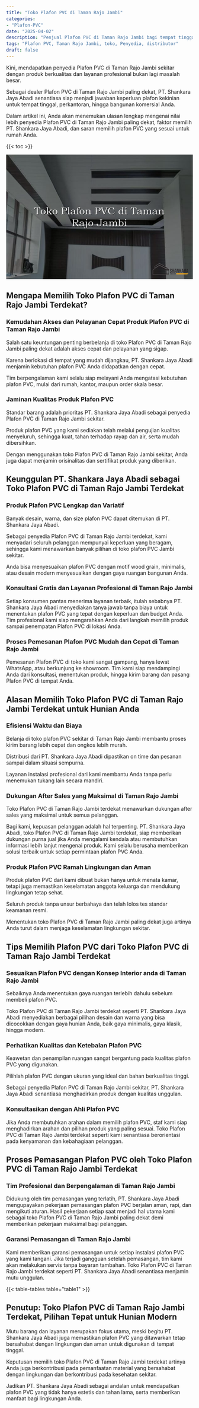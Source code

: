 ```yaml
---
title: "Toko Plafon PVC di Taman Rajo Jambi"
categories: 
- "Plafon-PVC"
date: "2025-04-02"
description: "Penjual Plafon PVC di Taman Rajo Jambi bagi tempat tinggal, perkantoran, dan gerai. Produk berkualitas, beragam motif, pilihan warna elegan, beserta jasa pemasangan ditangani oleh tenaga ahli profesional dan garansi resmi!|Servis penjualan Plafon PVC di Taman Rajo Jambi untuk keperluan hunian, kantor, atau gerai, dengan material berkualitas dan penempatan oleh teknisi profesional serta jaminan resmi.|Solusi Plafon PVC di Taman Rajo Jambi yang terpercaya bagi rumah, kantor, serta gerai, dengan material terbaik dan instalasi dikerjakan oleh tenaga ahli ahli serta garansi resmi.|Penyediaan Plafon PVC di Taman Rajo Jambi untuk hunian, kantor, serta gerai, beserta plafon unggulan dan pemasangan oleh teknisi berpengalaman, disertai dengan kepastian resmi.}"
tags: "Plafon PVC, Taman Rajo Jambi, toko, Penyedia, distributor"
draft: false
---
```


Kini, mendapatkan penyedia Plafon PVC di Taman Rajo Jambi sekitar dengan produk berkualitas dan layanan profesional bukan lagi masalah besar.

Sebagai dealer Plafon PVC di Taman Rajo Jambi paling dekat, PT. Shankara Jaya Abadi senantiasa siap menjadi jawaban keperluan plafon kekinian untuk tempat tinggal, perkantoran, hingga bangunan komersial Anda.

Dalam artikel ini, Anda akan menemukan ulasan lengkap mengenai nilai lebih penyedia Plafon PVC di Taman Rajo Jambi paling dekat, faktor memilih PT. Shankara Jaya Abadi, dan saran memilih plafon PVC yang sesuai untuk rumah Anda.

{{< toc >}}

![Toko Plafon PVC di Taman Rajo Jambi](/images/Plafon-PVC/Toko-Plafon-PVC-di-Taman-Rajo-Jambi.png)


## Mengapa Memilih Toko Plafon PVC di Taman Rajo Jambi Terdekat?

### Kemudahan Akses dan Pelayanan Cepat Produk Plafon PVC di Taman Rajo Jambi

Salah satu keuntungan penting berbelanja di toko Plafon PVC di Taman Rajo Jambi paling dekat adalah akses cepat dan pelayanan yang sigap.

Karena berlokasi di tempat yang mudah dijangkau, PT. Shankara Jaya Abadi menjamin kebutuhan plafon PVC Anda didapatkan dengan cepat.

Tim berpengalaman kami selalu siap melayani Anda mengatasi kebutuhan plafon PVC, mulai dari rumah, kantor, maupun order skala besar.

### Jaminan Kualitas Produk Plafon PVC

Standar barang adalah prioritas PT. Shankara Jaya Abadi sebagai penyedia Plafon PVC di Taman Rajo Jambi sekitar.

Produk plafon PVC yang kami sediakan telah melalui pengujian kualitas menyeluruh, sehingga kuat, tahan terhadap rayap dan air, serta mudah dibersihkan.

Dengan menggunakan toko Plafon PVC di Taman Rajo Jambi sekitar, Anda juga dapat menjamin orisinalitas dan sertifikat produk yang diberikan.

## Keunggulan PT. Shankara Jaya Abadi sebagai Toko Plafon PVC di Taman Rajo Jambi Terdekat

### Produk Plafon PVC Lengkap dan Variatif

Banyak desain, warna, dan size plafon PVC dapat ditemukan di PT. Shankara Jaya Abadi.

Sebagai penyedia Plafon PVC di Taman Rajo Jambi terdekat, kami menyadari seluruh pelanggan mempunyai keperluan yang beragam, sehingga kami menawarkan banyak pilihan di toko plafon PVC Jambi sekitar.

Anda bisa menyesuaikan plafon PVC dengan motif wood grain, minimalis, atau desain modern menyesuaikan dengan gaya ruangan bangunan Anda.

### Konsultasi Gratis dan Layanan Profesional di Taman Rajo Jambi

Setiap konsumen pantas menerima layanan terbaik, itulah sebabnya PT. Shankara Jaya Abadi menyediakan tanya jawab tanpa biaya untuk menentukan plafon PVC yang tepat dengan keperluan dan budget Anda. Tim profesional kami siap mengarahkan Anda dari langkah memilih produk sampai penempatan Plafon PVC di lokasi Anda.

### Proses Pemesanan Plafon PVC Mudah dan Cepat di Taman Rajo Jambi

Pemesanan Plafon PVC di toko kami sangat gampang, hanya lewat WhatsApp, atau berkunjung ke showroom. Tim kami siap mendampingi Anda dari konsultasi, menentukan produk, hingga kirim barang dan pasang Plafon PVC di tempat Anda.

## Alasan Memilih Toko Plafon PVC di Taman Rajo Jambi Terdekat untuk Hunian Anda

### Efisiensi Waktu dan Biaya

Belanja di toko plafon PVC sekitar di Taman Rajo Jambi membantu proses kirim barang lebih cepat dan ongkos lebih murah.

Distribusi dari PT. Shankara Jaya Abadi dipastikan on time dan pesanan sampai dalam situasi sempurna.

Layanan instalasi profesional dari kami membantu Anda tanpa perlu menemukan tukang lain secara mandiri.

### Dukungan After Sales yang Maksimal di Taman Rajo Jambi

Toko Plafon PVC di Taman Rajo Jambi terdekat menawarkan dukungan after sales yang maksimal untuk semua pelanggan.

Bagi kami, kepuasan pelanggan adalah hal terpenting. PT. Shankara Jaya Abadi, toko Plafon PVC di Taman Rajo Jambi terdekat, siap memberikan dukungan purna jual jika Anda mengalami kendala atau membutuhkan informasi lebih lanjut mengenai produk. Kami selalu berusaha memberikan solusi terbaik untuk setiap permintaan plafon PVC Anda.

### Produk Plafon PVC Ramah Lingkungan dan Aman

Produk plafon PVC dari kami dibuat bukan hanya untuk menata kamar, tetapi juga memastikan keselamatan anggota keluarga dan mendukung lingkungan tetap sehat.

Seluruh produk tanpa unsur berbahaya dan telah lolos tes standar keamanan resmi.

Menentukan toko Plafon PVC di Taman Rajo Jambi paling dekat juga artinya Anda turut dalam menjaga keselamatan lingkungan sekitar.

## Tips Memilih Plafon PVC dari Toko Plafon PVC di Taman Rajo Jambi Terdekat

### Sesuaikan Plafon PVC dengan Konsep Interior anda di Taman Rajo Jambi

Sebaiknya Anda menentukan gaya ruangan terlebih dahulu sebelum membeli plafon PVC.

Toko Plafon PVC di Taman Rajo Jambi terdekat seperti PT. Shankara Jaya Abadi menyediakan berbagai pilihan desain dan warna yang bisa dicocokkan dengan gaya hunian Anda, baik gaya minimalis, gaya klasik, hingga modern.

### Perhatikan Kualitas dan Ketebalan Plafon PVC

Keawetan dan penampilan ruangan sangat bergantung pada kualitas plafon PVC yang digunakan.

Pilihlah plafon PVC dengan ukuran yang ideal dan bahan berkualitas tinggi.

Sebagai penyedia Plafon PVC di Taman Rajo Jambi sekitar, PT. Shankara Jaya Abadi senantiasa menghadirkan produk dengan kualitas unggulan.

### Konsultasikan dengan Ahli Plafon PVC

Jika Anda membutuhkan arahan dalam memilih plafon PVC, staf kami siap menghadirkan arahan dan pilihan produk yang paling sesuai. Toko Plafon PVC di Taman Rajo Jambi terdekat seperti kami senantiasa berorientasi pada kenyamanan dan kebahagiaan pelanggan.

## Proses Pemasangan Plafon PVC oleh Toko Plafon PVC di Taman Rajo Jambi Terdekat

### Tim Profesional dan Berpengalaman di Taman Rajo Jambi

Didukung oleh tim pemasangan yang terlatih, PT. Shankara Jaya Abadi mengupayakan pekerjaan pemasangan plafon PVC berjalan aman, rapi, dan mengikuti aturan. Hasil pekerjaan setiap saat menjadi hal utama kami sebagai toko Plafon PVC di Taman Rajo Jambi paling dekat demi memberikan pekerjaan maksimal bagi pelanggan.

### Garansi Pemasangan di Taman Rajo Jambi

Kami memberikan garansi pemasangan untuk setiap instalasi plafon PVC yang kami tangani. Jika terjadi gangguan setelah pemasangan, tim kami akan melakukan servis tanpa bayaran tambahan. Toko Plafon PVC di Taman Rajo Jambi terdekat seperti PT. Shankara Jaya Abadi senantiasa menjamin mutu unggulan.

{{< table-tables table="table1" >}}

## Penutup: Toko Plafon PVC di Taman Rajo Jambi Terdekat, Pilihan Tepat untuk Hunian Modern

Mutu barang dan layanan merupakan fokus utama, meski begitu PT. Shankara Jaya Abadi juga memastikan plafon PVC yang ditawarkan tetap bersahabat dengan lingkungan dan aman untuk digunakan di tempat tinggal.

Keputusan memilih toko Plafon PVC di Taman Rajo Jambi terdekat artinya Anda juga berkontribusi pada pemanfaatan material yang bersahabat dengan lingkungan dan berkontribusi pada kesehatan sekitar.

Jadikan PT. Shankara Jaya Abadi sebagai andalan untuk mendapatkan plafon PVC yang tidak hanya estetis dan tahan lama, serta memberikan manfaat bagi lingkungan Anda.